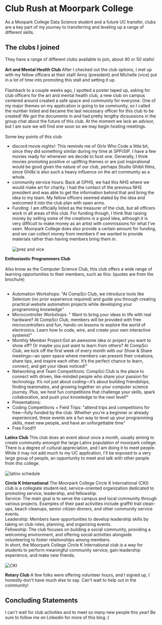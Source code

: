 # Club Rush at Moorpark College
As a Moopark College Data Science student and a future UC transfer, clubs are a key part of my journey to transferring and leveling up a range of different skills. 

## The clubs I joined
They have a range of different clubs available to join, about 40 or 50 stalls! <insert map later> 
<br><br>
**Art and Mental Health Club**
After I checked out the club options, I met up with my fellow officers at their stall! Anny (president) and Michelle (vice) put in a lot of time into promoting this stall and setting it up. <br><br>
Flashback to a couple weeks ago, I spotted a poster taped up, asking for club officers for the art and mental health club, a new club on campus centered around created a safe space and community for everyone. One of my major themes on my application is going to be community, so I called the number listed and became the last necessary officer for this club to be created! We got the documents in and had pretty lengthy dicsussions in the group chat about the future of this club. At the moment we lack an advisor, but I am sure we will find one soon so we may begin hosting meetings. <br><br>
Some key points of this club:
- discord movie nights!: This reminds me of Girls Who Code a little bit, since they did something similar during my time at SPP/SIP. I have a few movies ready for whenever we decide to host one. Generally, I think movies promoting positive or uplifting themes or are just inspirational would be good given the nature of our club, perhaps Studio Ghibli films, since Ghilbi is also such a heavy influence on the art community as a whole.
- community service hours: Back at OPHS, we had this NHS where we would make art for charity. I had the contact of the previous NHS president and was able to get the information behind that and bring the idea to my team. My fellow officers seemed elated by the idea and welcomed it into the club plan with open arms.
- Funding: I am officially listed as the treasurer of the club, but all officers work in all areas of this club. For funding though, I think that raising money by selling some of the creations is a good idea, although it is very difficult to make money as an artist with commissions for what I've seen. Moorpark College does also provide a certain amount for funding, and we can collect money from members if we wanted to provide materials rather than having members bring them in. 
<br><br>
![prez and vice](https://github.com/CaptainSapphire/PH-s-Blog/blob/main/assets/October%202025/IMG_2321.png?raw=true)

**Enthusiastic Programmers Club** <br><br>
Also know as the Computer Science Club, this club offers a wide range of learning opportunities to their members, such as this: (quotes are from the brochure) <br><br> 
- Automation Workshops: "At CompSci Club, we introduce tools like Selenium (no prior experience required) and guide you through creating practical website automation projects while developing your programming knowledge"
- Microcontroller Workshops: " Want to bring your ideas to life with real hardware? At CompSci Club, members will be provided with free microcontrollers and fun, hands-on lessons to explore the world of electronics. Learn how to code, wire, and create your own interactive systems!"
- Monthly Member Project:Got an awesome idea or project you want to show off? Or maybe you just want to learn from others? At CompSci Club, we kick off the first week of every month with our Show & Share meetings—an open space where members can present their creations, share tips, and inspire each other. It’s the perfect chance to learn, connect, and get your ideas noticed!"
- Networking and Team Competitions:  CompSci Club is the place to connect with driven, like-minded people who share your passion for technology. It’s not just about coding—it’s about building friendships, finding teammates, and growing together on your computer science journey. Plus, we host fun 
competitions that challenge your skills, spark collaboration, and push your knowledge to the next level!"
- Presentations: 
- Coding Competitions + Field Trips: "attend trips and competitions for free—fully funded by the club. Whether you’re a beginner or already experienced, these events are a fun way to level up your programming skills, meet new people, and have an unforgettable time"
- Free Food!!!


**Latinx Club**
This club does an event about once a month, usually aiming to create community amongst the large Latinx population of moorpark college. There is a degree of cultural appreciation, and I am doing it to meet people. While it may not add much to my UC application, I'll be exposed to a very large group of people, an opportunity to meet and talk with other people from this college.
<br><br>
![latinx schedule](https://github.com/CaptainSapphire/PH-s-Blog/blob/main/assets/October%202025/IMG_2326.png?raw=true)

**Circle K International**
The Moorpark College Circle K International (CKI) club is a collegiate student-led, service-oriented organization dedicated to promoting service, leadership, and fellowship.<br>
Service: The main goal is to serve the campus and local community through various projects. Examples of their past activities include graffiti trail clean-ups, beach cleanups, senior citizen dinners, and other community service events.<br>
Leadership: Members have opportunities to develop leadership skills by taking on club roles, planning, and organizing events. <br>
Fellowship: The club focuses on building a social community, providing a welcoming environment, and offering social activities alongside volunteering to foster relationships among members. <br>
In short, the Moorpark College Circle K International club is a way for students to perform meaningful community service, gain leadership experience, and make new friends.
<br><br>
![CKI](https://github.com/CaptainSapphire/PH-s-Blog/blob/main/assets/October%202025/IMG_2327.png?raw=true)

**Rotary Club**
A few folks were offering volunteer hours, and I signed up, I honestly don't have much else to say. Can't wait to help out in the community! 


## Concluding Statements
I can't wait for club activities and to meet so many new people this year! Be sure to follow me on Linkedin for more of this blog :)
